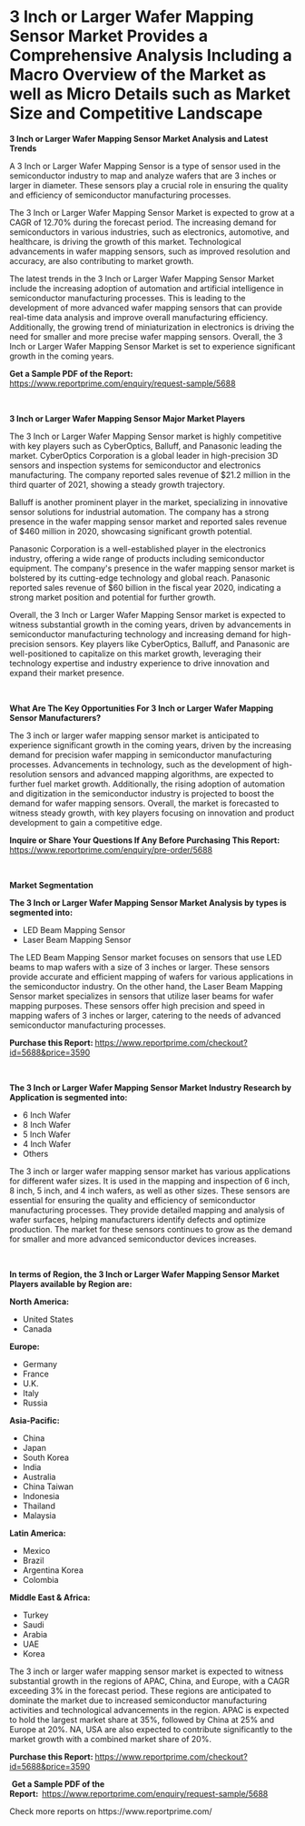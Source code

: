 <p><h1>3 Inch or Larger Wafer Mapping Sensor Market Provides a Comprehensive Analysis Including a Macro Overview of the Market as well as Micro Details such as Market Size and Competitive Landscape</h1></p><p><strong>3 Inch or Larger Wafer Mapping Sensor Market Analysis and Latest Trends</strong></p>
<p><p>A 3 Inch or Larger Wafer Mapping Sensor is a type of sensor used in the semiconductor industry to map and analyze wafers that are 3 inches or larger in diameter. These sensors play a crucial role in ensuring the quality and efficiency of semiconductor manufacturing processes. </p><p>The 3 Inch or Larger Wafer Mapping Sensor Market is expected to grow at a CAGR of 12.70% during the forecast period. The increasing demand for semiconductors in various industries, such as electronics, automotive, and healthcare, is driving the growth of this market. Technological advancements in wafer mapping sensors, such as improved resolution and accuracy, are also contributing to market growth.</p><p>The latest trends in the 3 Inch or Larger Wafer Mapping Sensor Market include the increasing adoption of automation and artificial intelligence in semiconductor manufacturing processes. This is leading to the development of more advanced wafer mapping sensors that can provide real-time data analysis and improve overall manufacturing efficiency. Additionally, the growing trend of miniaturization in electronics is driving the need for smaller and more precise wafer mapping sensors. Overall, the 3 Inch or Larger Wafer Mapping Sensor Market is set to experience significant growth in the coming years.</p></p>
<p><strong>Get a Sample PDF of the Report:&nbsp;</strong> <a href="https://www.reportprime.com/enquiry/request-sample/5688">https://www.reportprime.com/enquiry/request-sample/5688</a></p>
<p>&nbsp;</p>
<p><strong>3 Inch or Larger Wafer Mapping Sensor Major Market Players</strong></p>
<p><p>The 3 Inch or Larger Wafer Mapping Sensor market is highly competitive with key players such as CyberOptics, Balluff, and Panasonic leading the market. CyberOptics Corporation is a global leader in high-precision 3D sensors and inspection systems for semiconductor and electronics manufacturing. The company reported sales revenue of $21.2 million in the third quarter of 2021, showing a steady growth trajectory.</p><p>Balluff is another prominent player in the market, specializing in innovative sensor solutions for industrial automation. The company has a strong presence in the wafer mapping sensor market and reported sales revenue of $460 million in 2020, showcasing significant growth potential.</p><p>Panasonic Corporation is a well-established player in the electronics industry, offering a wide range of products including semiconductor equipment. The company's presence in the wafer mapping sensor market is bolstered by its cutting-edge technology and global reach. Panasonic reported sales revenue of $60 billion in the fiscal year 2020, indicating a strong market position and potential for further growth.</p><p>Overall, the 3 Inch or Larger Wafer Mapping Sensor market is expected to witness substantial growth in the coming years, driven by advancements in semiconductor manufacturing technology and increasing demand for high-precision sensors. Key players like CyberOptics, Balluff, and Panasonic are well-positioned to capitalize on this market growth, leveraging their technology expertise and industry experience to drive innovation and expand their market presence.</p></p>
<p>&nbsp;</p>
<p><strong>What Are The Key Opportunities For 3 Inch or Larger Wafer Mapping Sensor Manufacturers?</strong></p>
<p><p>The 3 inch or larger wafer mapping sensor market is anticipated to experience significant growth in the coming years, driven by the increasing demand for precision wafer mapping in semiconductor manufacturing processes. Advancements in technology, such as the development of high-resolution sensors and advanced mapping algorithms, are expected to further fuel market growth. Additionally, the rising adoption of automation and digitization in the semiconductor industry is projected to boost the demand for wafer mapping sensors. Overall, the market is forecasted to witness steady growth, with key players focusing on innovation and product development to gain a competitive edge.</p></p>
<p><strong>Inquire or Share Your Questions If Any Before Purchasing This Report:</strong> <a href="https://www.reportprime.com/enquiry/pre-order/5688">https://www.reportprime.com/enquiry/pre-order/5688</a></p>
<p>&nbsp;</p>
<p><strong>Market Segmentation</strong></p>
<p><strong>The 3 Inch or Larger Wafer Mapping Sensor Market Analysis by types is segmented into:</strong></p>
<p><ul><li>LED Beam Mapping Sensor</li><li>Laser Beam Mapping Sensor</li></ul></p>
<p><p>The LED Beam Mapping Sensor market focuses on sensors that use LED beams to map wafers with a size of 3 inches or larger. These sensors provide accurate and efficient mapping of wafers for various applications in the semiconductor industry. On the other hand, the Laser Beam Mapping Sensor market specializes in sensors that utilize laser beams for wafer mapping purposes. These sensors offer high precision and speed in mapping wafers of 3 inches or larger, catering to the needs of advanced semiconductor manufacturing processes.</p></p>
<p><strong>Purchase this Report:&nbsp;</strong><a href="https://www.reportprime.com/checkout?id=5688&price=3590">https://www.reportprime.com/checkout?id=5688&price=3590</a></p>
<p>&nbsp;</p>
<p><strong>The 3 Inch or Larger Wafer Mapping Sensor Market Industry Research by Application is segmented into:</strong></p>
<p><ul><li>6 Inch Wafer</li><li>8 Inch Wafer</li><li>5 Inch Wafer</li><li>4 Inch Wafer</li><li>Others</li></ul></p>
<p><p>The 3 inch or larger wafer mapping sensor market has various applications for different wafer sizes. It is used in the mapping and inspection of 6 inch, 8 inch, 5 inch, and 4 inch wafers, as well as other sizes. These sensors are essential for ensuring the quality and efficiency of semiconductor manufacturing processes. They provide detailed mapping and analysis of wafer surfaces, helping manufacturers identify defects and optimize production. The market for these sensors continues to grow as the demand for smaller and more advanced semiconductor devices increases.</p></p>
<p>&nbsp;</p>
<p><strong>In terms of Region, the 3 Inch or Larger Wafer Mapping Sensor Market Players available by Region are:</strong></p>
<p>
    <p> <strong> North America: </strong>
        <ul>
            <li>United States</li>
            <li>Canada</li>
        </ul>
        </p> 
    <p> <strong> Europe: </strong>
        <ul>
            <li>Germany</li>
            <li>France</li>
            <li>U.K.</li>
            <li>Italy</li>
            <li>Russia</li>
        </ul>
        </p> 
    <p> <strong> Asia-Pacific: </strong>
        <ul>
            <li>China</li>
            <li>Japan</li>
            <li>South Korea</li>
            <li>India</li>
            <li>Australia</li>
            <li>China Taiwan</li>
            <li>Indonesia</li>
            <li>Thailand</li>
            <li>Malaysia</li>
        </ul>
        </p> 
    <p> <strong> Latin America: </strong>
        <ul>
            <li>Mexico</li>
            <li>Brazil</li>
            <li>Argentina Korea</li>
            <li>Colombia</li>
        </ul>
        </p> 
    <p> <strong> Middle East & Africa: </strong>
        <ul>
            <li>Turkey</li>
            <li>Saudi</li>
            <li>Arabia</li>
            <li>UAE</li>
            <li>Korea</li>
        </ul>
    </p>
    </p>
<p><p>The 3 inch or larger wafer mapping sensor market is expected to witness substantial growth in the regions of APAC, China, and Europe, with a CAGR exceeding 3% in the forecast period. These regions are anticipated to dominate the market due to increased semiconductor manufacturing activities and technological advancements in the region. APAC is expected to hold the largest market share at 35%, followed by China at 25% and Europe at 20%. NA, USA are also expected to contribute significantly to the market growth with a combined market share of 20%.</p></p>
<p><strong>Purchase this Report: </strong><a href="https://www.reportprime.com/checkout?id=5688&price=3590">https://www.reportprime.com/checkout?id=5688&price=3590</a></p>
<p>&nbsp;<strong>Get a Sample PDF of the Report:&nbsp;&nbsp;</strong><a href="https://www.reportprime.com/enquiry/request-sample/5688">https://www.reportprime.com/enquiry/request-sample/5688</a></p>
<p><strong></strong></p>
<p>Check more reports on https://www.reportprime.com/</p>